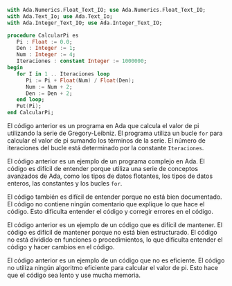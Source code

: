 ```ada
with Ada.Numerics.Float_Text_IO; use Ada.Numerics.Float_Text_IO;
with Ada.Text_Io; use Ada.Text_Io;
with Ada.Integer_Text_IO; use Ada.Integer_Text_IO;

procedure CalcularPi es
   Pi : Float := 0.0;
   Den : Integer := 1;
   Num : Integer := 4;
   Iteraciones : constant Integer := 1000000;
begin
   for I in 1 .. Iteraciones loop
      Pi := Pi + Float(Num) / Float(Den);
      Num := Num + 2;
      Den := Den + 2;
   end loop;
   Put(Pi);
end CalcularPi;
```

El código anterior es un programa en Ada que calcula el valor de pi utilizando la serie de Gregory-Leibniz. El programa utiliza un bucle `for` para calcular el valor de pi sumando los términos de la serie. El número de iteraciones del bucle está determinado por la constante `Iteraciones`.

El código anterior es un ejemplo de un programa complejo en Ada. El código es difícil de entender porque utiliza una serie de conceptos avanzados de Ada, como los tipos de datos flotantes, los tipos de datos enteros, las constantes y los bucles `for`.

El código también es difícil de entender porque no está bien documentado. El código no contiene ningún comentario que explique lo que hace el código. Esto dificulta entender el código y corregir errores en el código.

El código anterior es un ejemplo de un código que es difícil de mantener. El código es difícil de mantener porque no está bien estructurado. El código no está dividido en funciones o procedimientos, lo que dificulta entender el código y hacer cambios en el código.

El código anterior es un ejemplo de un código que no es eficiente. El código no utiliza ningún algoritmo eficiente para calcular el valor de pi. Esto hace que el código sea lento y use mucha memoria.